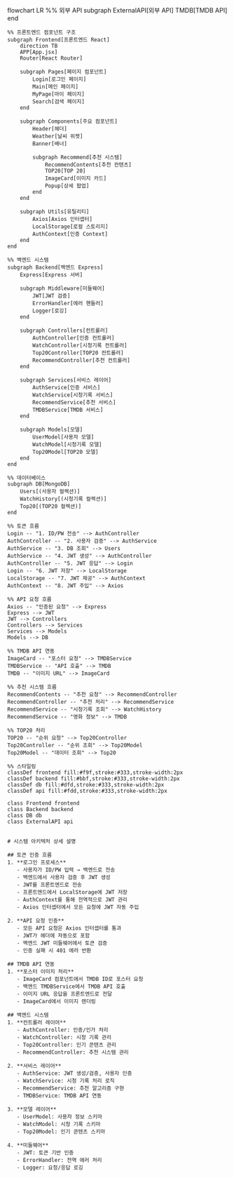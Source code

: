 flowchart LR
    %% 외부 API
    subgraph ExternalAPI[외부 API]
        TMDB[TMDB API]
    end

    %% 프론트엔드 컴포넌트 구조
    subgraph Frontend[프론트엔드 React]
        direction TB
        APP[App.jsx]
        Router[React Router]
        
        subgraph Pages[페이지 컴포넌트]
            Login[로그인 페이지]
            Main[메인 페이지]
            MyPage[마이 페이지]
            Search[검색 페이지]
        end

        subgraph Components[주요 컴포넌트]
            Header[헤더]
            Weather[날씨 위젯]
            Banner[배너]
            
            subgraph Recommend[추천 시스템]
                RecommendContents[추천 컨텐츠]
                TOP20[TOP 20]
                ImageCard[이미지 카드]
                Popup[상세 팝업]
            end
        end

        subgraph Utils[유틸리티]
            Axios[Axios 인터셉터]
            LocalStorage[로컬 스토리지]
            AuthContext[인증 Context]
        end
    end

    %% 백엔드 시스템
    subgraph Backend[백엔드 Express]
        Express[Express 서버]
        
        subgraph Middleware[미들웨어]
            JWT[JWT 검증]
            ErrorHandler[에러 핸들러]
            Logger[로깅]
        end

        subgraph Controllers[컨트롤러]
            AuthController[인증 컨트롤러]
            WatchController[시청기록 컨트롤러]
            Top20Controller[TOP20 컨트롤러]
            RecommendController[추천 컨트롤러]
        end

        subgraph Services[서비스 레이어]
            AuthService[인증 서비스]
            WatchService[시청기록 서비스]
            RecommendService[추천 서비스]
            TMDBService[TMDB 서비스]
        end

        subgraph Models[모델]
            UserModel[사용자 모델]
            WatchModel[시청기록 모델]
            Top20Model[TOP20 모델]
        end
    end

    %% 데이터베이스
    subgraph DB[MongoDB]
        Users[(사용자 컬렉션)]
        WatchHistory[(시청기록 컬렉션)]
        Top20[(TOP20 컬렉션)]
    end

    %% 토큰 흐름
    Login -- "1. ID/PW 전송" --> AuthController
    AuthController -- "2. 사용자 검증" --> AuthService
    AuthService -- "3. DB 조회" --> Users
    AuthService -- "4. JWT 생성" --> AuthController
    AuthController -- "5. JWT 응답" --> Login
    Login -- "6. JWT 저장" --> LocalStorage
    LocalStorage -- "7. JWT 제공" --> AuthContext
    AuthContext -- "8. JWT 주입" --> Axios

    %% API 요청 흐름
    Axios -- "인증된 요청" --> Express
    Express --> JWT
    JWT --> Controllers
    Controllers --> Services
    Services --> Models
    Models --> DB

    %% TMDB API 연동
    ImageCard -- "포스터 요청" --> TMDBService
    TMDBService -- "API 호출" --> TMDB
    TMDB -- "이미지 URL" --> ImageCard

    %% 추천 시스템 흐름
    RecommendContents -- "추천 요청" --> RecommendController
    RecommendController -- "추천 처리" --> RecommendService
    RecommendService -- "시청기록 조회" --> WatchHistory
    RecommendService -- "영화 정보" --> TMDB

    %% TOP20 처리
    TOP20 -- "순위 요청" --> Top20Controller
    Top20Controller -- "순위 조회" --> Top20Model
    Top20Model -- "데이터 조회" --> Top20

    %% 스타일링
    classDef frontend fill:#f9f,stroke:#333,stroke-width:2px
    classDef backend fill:#bbf,stroke:#333,stroke-width:2px
    classDef db fill:#dfd,stroke:#333,stroke-width:2px
    classDef api fill:#fdd,stroke:#333,stroke-width:2px
    
    class Frontend frontend
    class Backend backend
    class DB db
    class ExternalAPI api
```

# 시스템 아키텍처 상세 설명

## 토큰 인증 흐름
1. **로그인 프로세스**
   - 사용자가 ID/PW 입력 → 백엔드로 전송
   - 백엔드에서 사용자 검증 후 JWT 생성
   - JWT를 프론트엔드로 전송
   - 프론트엔드에서 LocalStorage에 JWT 저장
   - AuthContext를 통해 전역적으로 JWT 관리
   - Axios 인터셉터에서 모든 요청에 JWT 자동 주입

2. **API 요청 인증**
   - 모든 API 요청은 Axios 인터셉터를 통과
   - JWT가 헤더에 자동으로 포함
   - 백엔드 JWT 미들웨어에서 토큰 검증
   - 인증 실패 시 401 에러 반환

## TMDB API 연동
1. **포스터 이미지 처리**
   - ImageCard 컴포넌트에서 TMDB ID로 포스터 요청
   - 백엔드 TMDBService에서 TMDB API 호출
   - 이미지 URL 응답을 프론트엔드로 전달
   - ImageCard에서 이미지 렌더링

## 백엔드 시스템
1. **컨트롤러 레이어**
   - AuthController: 인증/인가 처리
   - WatchController: 시청 기록 관리
   - Top20Controller: 인기 콘텐츠 관리
   - RecommendController: 추천 시스템 관리

2. **서비스 레이어**
   - AuthService: JWT 생성/검증, 사용자 인증
   - WatchService: 시청 기록 처리 로직
   - RecommendService: 추천 알고리즘 구현
   - TMDBService: TMDB API 연동

3. **모델 레이어**
   - UserModel: 사용자 정보 스키마
   - WatchModel: 시청 기록 스키마
   - Top20Model: 인기 콘텐츠 스키마

4. **미들웨어**
   - JWT: 토큰 기반 인증
   - ErrorHandler: 전역 에러 처리
   - Logger: 요청/응답 로깅
